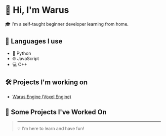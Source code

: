 # 👋 Hi, I'm Warus

🎓 I'm a self-taught beginner developer learning from home.  

## 🚀 Languages I use
- 🐍 Python
- 🌐 JavaScript
- 💻 C++
## 🛠️ Projects I'm working on
- [Warus Engine (Voxel Engine)](https://github.com/warusbyland/Warus-engine)
## 📌 Some Projects I've Worked On

> ---
> 💡 I'm here to learn and have fun!
